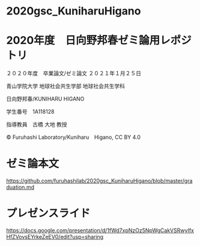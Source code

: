 # 2020gsc_KuniharuHigano

# 2020年度　日向野邦春ゼミ論用レポジトリ


２０２０年度　卒業論文/ゼミ論文  ２０２１年１月２５日

青山学院大学 地球社会共生学部 地球社会共生学科

日向野邦春/KUNIHARU HIGANO

学生番号　1A118128

指導教員　古橋 大地 教授

© Furuhashi Laboratory/Kuniharu　Higano, CC BY 4.0

# ゼミ論本文
https://github.com/furuhashilab/2020gsc_KuniharuHigano/blob/master/graduation.md

# プレゼンスライド
https://docs.google.com/presentation/d/1fWd7xpNzOz5NpWgCakVSRwyIfxHfZVovsEYrkeZeEV0/edit?usp=sharing
